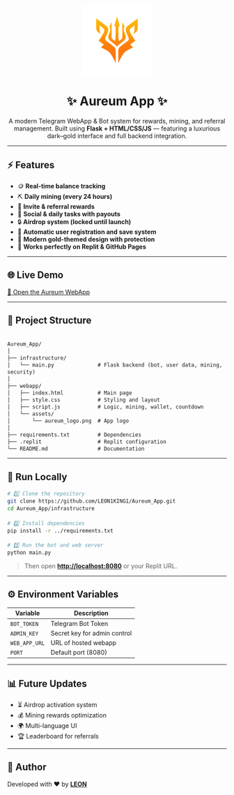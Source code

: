 

<p align="center">
  <img src="webapp/assets/aureum_logo.png" width="160" alt="Aureum Logo">
</p>

<h1 align="center">✨ Aureum App ✨</h1>

<p align="center">
  A modern Telegram WebApp & Bot system for rewards, mining, and referral management.  
  Built using <b>Flask + HTML/CSS/JS</b> — featuring a luxurious dark–gold interface and full backend integration.
</p>

---

## ⚡ Features
- 🪙 **Real-time balance tracking**
- ⛏️ **Daily mining (every 24 hours)**
- 🤝 **Invite & referral rewards**
- 🎯 **Social & daily tasks with payouts**
- 🔒 **Airdrop system (locked until launch)**
- 💾 **Automatic user registration and save system**
- 💎 **Modern gold-themed design with protection**
- 🔧 **Works perfectly on Replit & GitHub Pages**

---

## 🌐 Live Demo
[🚀 Open the Aureum WebApp](https://leon1king1.github.io/Aureum_app/)

---

## 🧱 Project Structure
```

Aureum_App/
│
├── infrastructure/
│   └── main.py              # Flask backend (bot, user data, mining, security)
│
├── webapp/
│   ├── index.html           # Main page
│   ├── style.css            # Styling and layout
│   ├── script.js            # Logic, mining, wallet, countdown
│   └── assets/
│       └── aureum_logo.png  # App logo
│
├── requirements.txt         # Dependencies
├── .replit                  # Replit configuration
└── README.md                # Documentation

````

---

## 🚀 Run Locally
```bash
# 1️⃣ Clone the repository
git clone https://github.com/LEON1KING1/Aureum_App.git
cd Aureum_App/infrastructure

# 2️⃣ Install dependencies
pip install -r ../requirements.txt

# 3️⃣ Run the bot and web server
python main.py
````

> Then open **[http://localhost:8080](http://localhost:8080)** or your Replit URL.

---

## ⚙ Environment Variables

| Variable      | Description                  |
| ------------- | ---------------------------- |
| `BOT_TOKEN`   | Telegram Bot Token           |
| `ADMIN_KEY`   | Secret key for admin control |
| `WEB_APP_URL` | URL of hosted webapp         |
| `PORT`        | Default port (8080)          |

---

## 📊 Future Updates

* ⏳ Airdrop activation system
* 💰 Mining rewards optimization
* 🌍 Multi-language UI
* 🏆 Leaderboard for referrals

---

## 💬 Author

Developed with ❤️ by **[LEON](https://github.com/LEON1KING1)**

```
```


